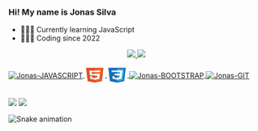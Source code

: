### Hi! My name is Jonas Silva

- 👨🏽‍💻 Currently learning JavaScript
- 👨🏽‍💻 Coding since 2022


<div align="center">
  <a href="https://github.com/jonas-amilton">
  <img width="48%" src="https://github-readme-stats.vercel.app/api?username=jonas-amilton&show_icons=true&theme=dark&include_all_commits=true&count_private=true"/>
  <img width="48%" src="https://github-readme-stats.vercel.app/api/top-langs/?username=jonas-amilton&layout=compact&langs_count=7&theme=dark"/>
</div>
  
<div style="display: inline_block"><br>
  <img align="center" alt="Jonas-JAVASCRIPT" height="30" width="40" src="https://cdn.jsdelivr.net/gh/devicons/devicon/icons/javascript/javascript-original.svg" />
  <img align="center" alt="Jonas-HTML" height="30" width="40" src="https://raw.githubusercontent.com/devicons/devicon/master/icons/html5/html5-original.svg" />
  <img align="center" alt="Jonas-CSS" height="30" width="40" src="https://raw.githubusercontent.com/devicons/devicon/master/icons/css3/css3-original.svg" />
  <img align="center" alt="Jonas-BOOTSTRAP" height="30" width="40" src="https://cdn.jsdelivr.net/gh/devicons/devicon/icons/bootstrap/bootstrap-original.svg" />
  <img align="center" alt="Jonas-GIT" height="30" width="40" src="https://cdn.jsdelivr.net/gh/devicons/devicon/icons/git/git-original.svg" />
          
</div>
  
  ##
  
<div> 
 <a href="https://dev.to/jonasamilton" target="_blank"><img src="https://img.shields.io/badge/dev.to-0A0A0A?style=for-the-badge&logo=dev-dot-to&logoColor=white"  target="_blank"></a>
 <a href="https://www.linkedin.com/in/xjonas117/" target="_blank"><img src="https://img.shields.io/badge/-LinkedIn-%230077B5?style=for-the-badge&logo=linkedin&logoColor=white"  target="_blank"></a> 
 
  ![Snake animation](https://github.com/jonas-amilton/jonas-amilton/blob/output/github-contribution-grid-snake.svg)
</div> 
